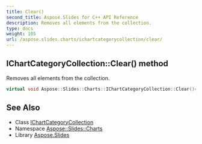 ```yaml
---
title: Clear()
second_title: Aspose.Slides for C++ API Reference
description: Removes all elements from the collection.
type: docs
weight: 105
url: /aspose.slides.charts/ichartcategorycollection/clear/
---
```

## IChartCategoryCollection::Clear() method


Removes all elements from the collection.

```cpp
virtual void Aspose::Slides::Charts::IChartCategoryCollection::Clear()=0
```

## See Also

* Class [IChartCategoryCollection](../)
* Namespace [Aspose::Slides::Charts](../../)
* Library [Aspose.Slides](../../../)